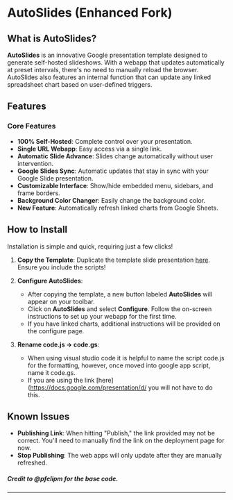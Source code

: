 # AutoSlides (Enhanced Fork)

## What is AutoSlides?
**AutoSlides** is an innovative Google presentation template designed to generate self-hosted slideshows. With a webapp that updates automatically at preset intervals, there's no need to manually reload the browser. AutoSlides also features an internal function that can update any linked spreadsheet chart based on user-defined triggers.

## Features
### Core Features
- **100% Self-Hosted**: Complete control over your presentation.
- **Single URL Webapp**: Easy access via a single link.
- **Automatic Slide Advance**: Slides change automatically without user intervention.
- **Google Slides Sync**: Automatic updates that stay in sync with your Google Slide presentation.
- **Customizable Interface**: Show/hide embedded menu, sidebars, and frame borders.
- **Background Color Changer**: Easily change the background color.
- **New Feature**: Automatically refresh linked charts from Google Sheets.

## How to Install
Installation is simple and quick, requiring just a few clicks!

1. **Copy the Template**: Duplicate the template slide presentation [here](https://docs.google.com/presentation/d/1w_Mto-HnbF7m0ZF2_kN24C2xE4SuypFC34gyLIWyriA/copy). Ensure you include the scripts!

2. **Configure AutoSlides**:
   - After copying the template, a new button labeled **AutoSlides** will appear on your toolbar.
   - Click on **AutoSlides** and select **Configure**. Follow the on-screen instructions to set up your webapp for the first time.
   - If you have linked charts, additional instructions will be provided on the configure page.

3. **Rename code.js -> code.gs**:
   - When using visual studio code it is helpful to name the script code.js for the formatting, however, once moved into google app script, name it code.gs.
   - If you are using the link [here](https://docs.google.com/presentation/d/ you will not have to do this.


## Known Issues
- **Publishing Link**: When hitting "Publish," the link provided may not be correct. You'll need to manually find the link on the deployment page for now.
- **Stop Publishing**: The web apps will only update after they are manually refreshed.


##### Credit to @pfelipm for the base code.
---
